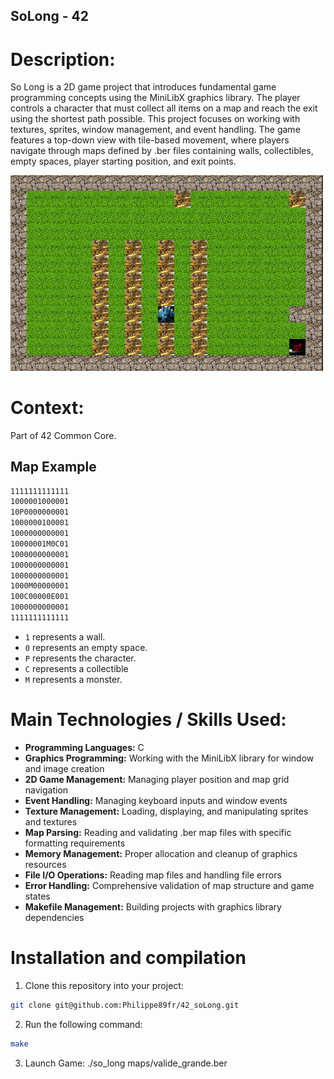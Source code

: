## SoLong - 42

# Description:
So Long is a 2D game project that introduces fundamental game programming concepts using the MiniLibX graphics library. The player controls a character that must collect all items on a map and reach the exit using the shortest path possible. This project focuses on working with textures, sprites, window management, and event handling. The game features a top-down view with tile-based movement, where players navigate through maps defined by .ber files containing walls, collectibles, empty spaces, player starting position, and exit points. 

<img src="./image.png" alt="Screenshot du jeu" width="500">

# Context:
Part of 42 Common Core.

## Map Example
```bash
1111111111111
1000001000001
10P0000000001
1000000100001
1000000000001
10000001M0C01
1000000000001
1000000000001
1000000000001
1000M00000001
100C00000E001
1000000000001
1111111111111
```
  - `1` represents a wall.
  - `0` represents an empty space.
  - `P` represents the character.
  - `C` represents a collectible
  - `M` represents a monster.


# Main Technologies / Skills Used:

- **Programming Languages:** C
- **Graphics Programming:** Working with the MiniLibX library for window and image creation  
- **2D Game Management:** Managing player position and map grid navigation
- **Event Handling:** Managing keyboard inputs and window events
- **Texture Management:** Loading, displaying, and manipulating sprites and textures
- **Map Parsing:** Reading and validating .ber map files with specific formatting requirements
- **Memory Management:** Proper allocation and cleanup of graphics resources
- **File I/O Operations:** Reading map files and handling file errors
- **Error Handling:** Comprehensive validation of map structure and game states
- **Makefile Management:** Building projects with graphics library dependencies

# Installation and compilation
1. Clone this repository into your project:
```bash
git clone git@github.com:Philippe89fr/42_soLong.git
```
2. Run the following command:
```bash
make
```
3. Launch Game:
./so_long maps/valide_grande.ber
